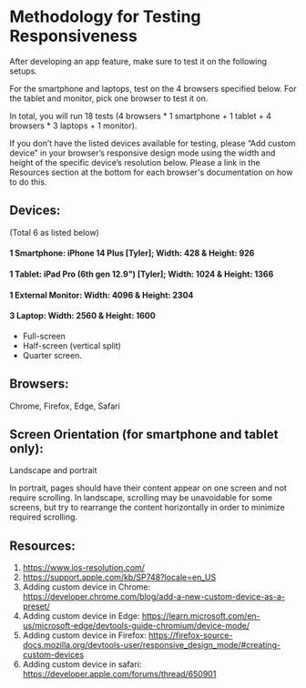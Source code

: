 # Methodology for Testing Responsiveness 

After developing an app feature, make sure to test it on the following setups. 

For the smartphone and laptops, test on the 4 browsers specified below. For the tablet and monitor, pick one browser to test it on. 

In total, you will run 18 tests  (4 browsers * 1 smartphone + 1 tablet + 4 browsers * 3 laptops + 1 monitor). 

If you don’t have the listed devices available for testing, please “Add custom device” in your browser’s responsive design mode using the width and height of the specific device’s resolution below. Please a link in the Resources section at the bottom for each browser's documentation on how to do this.

## Devices: 
(Total 6 as listed below)
#### 1 Smartphone: iPhone 14 Plus [Tyler]; Width: 428 & Height: 926
#### 1 Tablet: iPad Pro (6th gen 12.9") [Tyler]; Width: 1024 & Height: 1366
#### 1 External Monitor: Width: 4096 & Height: 2304
#### 3 Laptop: Width: 2560 & Height: 1600
- Full-screen 
- Half-screen (vertical split)
- Quarter screen. 

## Browsers:  
Chrome, Firefox, Edge, Safari

## Screen Orientation (for smartphone and tablet only):  
Landscape and portrait 

In portrait, pages should have their content appear on one screen and not require scrolling. In landscape, scrolling may be unavoidable for some screens, but try to rearrange the content horizontally in order to minimize required scrolling. 


## Resources:
1. https://www.ios-resolution.com/
2. https://support.apple.com/kb/SP748?locale=en_US
3. Adding custom device in Chrome: https://developer.chrome.com/blog/add-a-new-custom-device-as-a-preset/
4. Adding custom device in Edge: https://learn.microsoft.com/en-us/microsoft-edge/devtools-guide-chromium/device-mode/
5. Adding custom device in Firefox:
https://firefox-source-docs.mozilla.org/devtools-user/responsive_design_mode/#creating-custom-devices
6. Adding custom device in safari: https://developer.apple.com/forums/thread/650901



